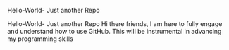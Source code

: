 Hello-World-
Just another Repo

Hello-World-
Just another Repo Hi there friends, I am here to fully engage and understand how to use GitHub. This will be instrumental in advancing my programming skills
